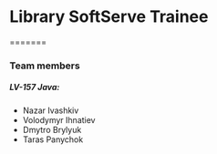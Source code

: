 
# Library SoftServe Trainee

=======
### Team members
##### LV-157 Java: 

 - Nazar Ivashkiv
 - Volodymyr Ihnatiev
 - Dmytro Brylyuk
 - Taras Panychok